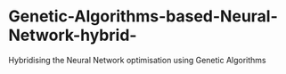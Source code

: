 # Genetic-Algorithms-based-Neural-Network-hybrid-
Hybridising the Neural Network optimisation using Genetic Algorithms
